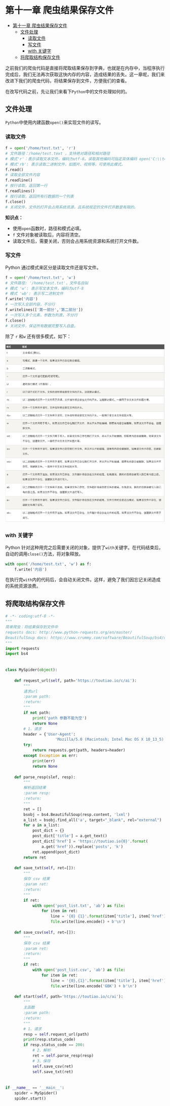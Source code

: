 # 第十一章 爬虫结果保存文件


<!-- TOC -->

- [第十一章 爬虫结果保存文件](#第十一章-爬虫结果保存文件)
  - [文件处理](#文件处理)
    - [读取文件](#读取文件)
    - [写文件](#写文件)
    - [with 关键字](#with-关键字)
  - [将爬取结构保存文件](#将爬取结构保存文件)

<!-- /TOC -->

之前我们的爬虫代码是直接将爬取结果保存到字典，也就是在内存中，当程序执行完成后，我们无法再次获取这快内存的内容，造成结果的丢失。这一章呢，我们来改进下我们的爬虫代码，将结果保存到文件，方便我们的查看。

在改写代码之前，先让我们来看下`Python`中的文件处理如何的。

## 文件处理

`Python`中使用内建函数`open()`来实现文件的读写。

### 读取文件

```python
f = open('/home/test.txt', 'r')
# 文件路径：/home/test.text ，支持绝对路径和相对路径
# 模式'r'：表示读取文本文件，编码为utf-8。读取其他编码可指定具体编码 open('C:\\test.txt','r', encoding='GBK')。
# 模式'rb': 表示读取二进制文件，如图片、视频等，可使用此模式。
f.read()
# 读取全部文件内容
f.readline()
# 按行读取，返回第一行
f.readlines()
# 按行读取，返回所有行数据的一个列表
f.close()
# 关闭文件，文件的打开会占用系统资源，且系统规定的文件打开数是有限的。
```

**知识点：**
- 使用`open`函数时，路径和模式必填。
- `f` 文件对象被读取后，内容将清空。
- 读取文件后，需要关闭，否则会占用系统资源和系统打开文件数。

### 写文件

Python 通过模式来区分是读取文件还是写文件。

```python
f = open('/home/test.txt', 'w')
# 文件路径: '/home/test.txt'，文件名自拟
# 模式 'w': 表示写文本文件，编码为utf-8
# 模式 'wb': 表示写二进制文件
f.write('内容')
# 一次写入全部内容，不分行
f.writelines(['第一部分','第二部分'])
# 一次写入多个元素，参数为列表，不分行
f.close()
# 关闭文件，保证所有数据完整写入自盘。
```

除了 `r` 和`w` 还有很多模式，如下：

![](/images/open_model.png)


### with 关键字

Python 针对这种用完之后需要关闭的对象，提供了`with`关键字。在代码结束后，自动的调用`close()`方法，将对象释放。

```python
with open('/home/test.txt', 'w') as f:
    f.write('内容')
```

在执行完`with`内的代码后，会自动关闭文件。这样，避免了我们因忘记关闭造成的系统资源浪费。


## 将爬取结构保存文件

```python
# -*- coding:utf-8 -*-
"""
简单爬虫：将结果保存到文件中
requests docs: http://www.python-requests.org/en/master/
BeautifulSoup docs: https://www.crummy.com/software/BeautifulSoup/bs4/doc.zh/
"""
import requests
import bs4


class MySpider(object):

    def request_url(self, path='https://toutiao.io/c/ai'):
        """
        请求url
        :param path:
        :return:
        """
        if not path:
            print('path 参数不能为空')
            return None
        # 1、请求
        header = {'User-Agent':
                      'Mozilla/5.0 (Macintosh; Intel Mac OS X 10_13_5) AppleWebKit/537.36 (KHTML, like Gecko) Chrome/67.0.3396.99 Safari/537.36'}
        try:
            return requests.get(path, headers=header)
        except Exception as err:
            print(err)
            return None

    def parse_resp(slef, resp):
        """
        解析返回结果
        :param resp:
        :return:
        """
        ret = []
        bsobj = bs4.BeautifulSoup(resp.content, 'lxml')
        a_list = bsobj.find_all('a', target="_blank", rel="external")
        for a in a_list:
            post_dict = {}
            post_dict['title'] = a.get_text()
            post_dict['href'] = 'https://toutiao.io{0}'.format(
                a.get('href')).replace('posts', 'k')
            ret.append(post_dict)
        return ret

    def save_txt(self, ret=[]):
        """
        保存 csv 结果
        :param ret:
        :return:
        """
        if ret:
            with open('post_list.txt', 'ab') as file:
                for item in ret:
                    line = '{0} {1}'.format(item['title'], item['href'])
                    file.write(line.encode() + b'\n')

    def save_csv(self, ret=[]):
        """
        保存 csv 结果
        :param ret:
        :return:
        """
        if ret:
            with open('post_list.csv', 'ab') as file:
                for item in ret:
                    line = '{0},{1}'.format(item['title'], item['href'])
                    file.write(line.encode('GBK') + b'\n')

    def start(self, path='https://toutiao.io/c/ai'):
        """
        主函数
        :param path:
        :return:
        """
        # 1、请求
        resp = self.request_url(path)
        print(resp.status_code)
        if resp.status_code == 200:
            # 2、解析
            ret = self.parse_resp(resp)
            # 3、保存
            self.save_csv(ret)
            self.save_txt(ret)


if __name__ == '__main__':
    spider = MySpider()
    spider.start()

```